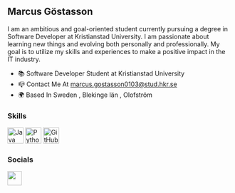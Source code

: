 ## Marcus Göstasson
I am an ambitious and goal-oriented student currently pursuing a degree in Software Developer at Kristianstad University. I am passionate about learning new things and evolving both personally and professionally. My goal is to utilize my skills and experiences to make a positive impact in the IT industry.


* 📚  Software Developer Student at Kristianstad University
* 📪  Contact Me At marcus.gostasson0103@stud.hkr.se
* 🌍  Based In Sweden , Blekinge län , Olofström


### Skills

<p align="left">
  <a href="https://www.oracle.com/java/" target="_blank" rel="noreferrer"><img src="https://raw.githubusercontent.com/danielcranney/readme-generator/main/public/icons/skills/java-colored.svg" width="36" height="36" alt="Java" /></a>
  <a href="https://www.python.org/" target="_blank" rel="noreferrer"><img src="https://raw.githubusercontent.com/danielcranney/readme-generator/main/public/icons/skills/python-colored.svg" width="36" height="36" alt="Python" /></a>
  <a href="https://github.com/marcusgostasson/marcusgostasson" target="_blank" rel="noreferrer"><img src="https://github.com/marcusgostasson/marcusgostasson/raw/main/assets/143846336/751e200f-6fe3-417d-9b05-95519722656a" width="36" height="36" alt="GitHub" /></a>
</p>

### Socials
<a href="https://www.linkedin.com/in/marcusgöstasson" target="_blank" rel="noreferrer">
  <picture>
    <source media="(prefers-color-scheme: dark)" srcset="https://raw.githubusercontent.com/danielcranney/readme-generator/main/public/icons/socials/linkedin-dark.svg" />
    <source media="(prefers-color-scheme: light)" srcset="https://raw.githubusercontent.com/danielcranney/readme-generator/main/public/icons/socials/linkedin.svg" />
    <img src="https://raw.githubusercontent.com/danielcranney/readme-generator/main/public/icons/socials/linkedin.svg" width="32" height="32" />
  </picture>
</a>

